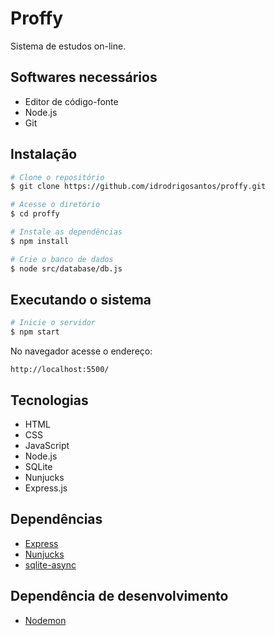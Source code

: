 # Proffy
Sistema de estudos on-line.

## Softwares necessários
* Editor de código-fonte
* Node.js
* Git

## Instalação
```bash
# Clone o repositório
$ git clone https://github.com/idrodrigosantos/proffy.git

# Acesse o diretório
$ cd proffy

# Instale as dependências
$ npm install

# Crie o banco de dados
$ node src/database/db.js
```

## Executando o sistema
```bash
# Inicie o servidor
$ npm start
```

No navegador acesse o endereço:

```
http://localhost:5500/
```

## Tecnologias
* HTML
* CSS
* JavaScript
* Node.js
* SQLite
* Nunjucks
* Express.js

## Dependências
* [Express](https://github.com/expressjs/express)
* [Nunjucks](https://github.com/mozilla/nunjucks)
* [sqlite-async](https://github.com/fhellwig/sqlite-async)

## Dependência de desenvolvimento
* [Nodemon](https://github.com/remy/nodemon)
